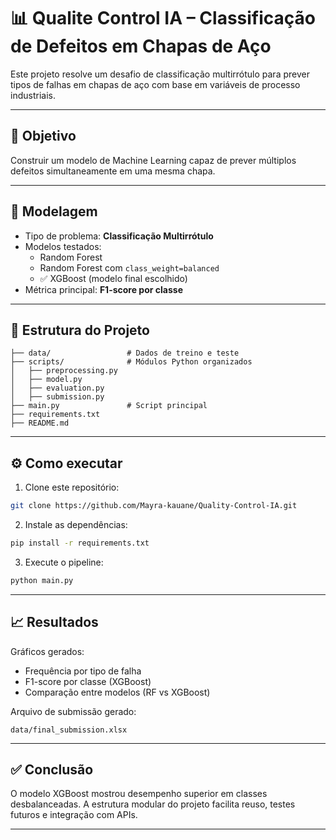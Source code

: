 # 📊 Qualite Control IA – Classificação de Defeitos em Chapas de Aço

Este projeto resolve um desafio de classificação multirrótulo para prever tipos de falhas em chapas de aço com base em variáveis de processo industriais.

---

## 🚀 Objetivo

Construir um modelo de Machine Learning capaz de prever múltiplos defeitos simultaneamente em uma mesma chapa.

---

## 🧠 Modelagem

- Tipo de problema: **Classificação Multirrótulo**
- Modelos testados:
  - Random Forest
  - Random Forest com `class_weight=balanced`
  - ✅ XGBoost (modelo final escolhido)
- Métrica principal: **F1-score por classe**

---

## 📁 Estrutura do Projeto

```
├── data/                 # Dados de treino e teste
├── scripts/              # Módulos Python organizados
│   ├── preprocessing.py
│   ├── model.py
│   ├── evaluation.py
│   ├── submission.py
├── main.py               # Script principal
├── requirements.txt
├── README.md
```

---

## ⚙️ Como executar

1. Clone este repositório:
```bash
git clone https://github.com/Mayra-kauane/Quality-Control-IA.git
```

2. Instale as dependências:
```bash
pip install -r requirements.txt
```

3. Execute o pipeline:
```bash
python main.py
```

---

## 📈 Resultados

Gráficos gerados:
- Frequência por tipo de falha
- F1-score por classe (XGBoost)
- Comparação entre modelos (RF vs XGBoost)

Arquivo de submissão gerado:
```
data/final_submission.xlsx
```

---

## ✅ Conclusão

O modelo XGBoost mostrou desempenho superior em classes desbalanceadas. A estrutura modular do projeto facilita reuso, testes futuros e integração com APIs.

---

